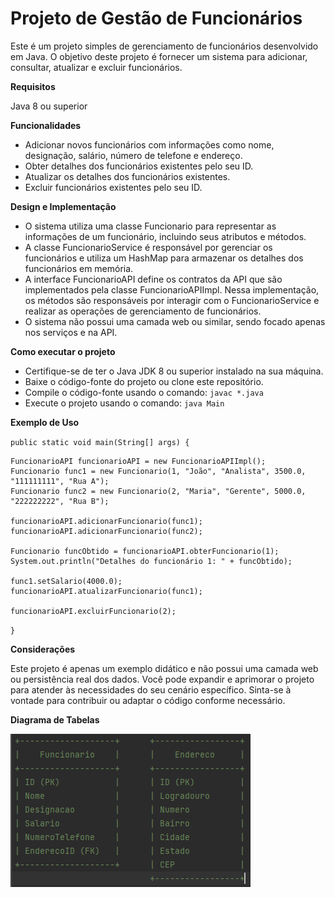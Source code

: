 # Projeto de Gestão de Funcionários

Este é um projeto simples de gerenciamento de funcionários desenvolvido em Java. O objetivo deste projeto é fornecer um sistema para adicionar, consultar, atualizar e excluir funcionários.

**Requisitos**

Java 8 ou superior


**Funcionalidades**

* Adicionar novos funcionários com informações como nome, designação, salário, número de telefone e endereço.
* Obter detalhes dos funcionários existentes pelo seu ID.
* Atualizar os detalhes dos funcionários existentes.
* Excluir funcionários existentes pelo seu ID.


**Design e Implementação**

* O sistema utiliza uma classe Funcionario para representar as informações de um funcionário, incluindo seus atributos e métodos.
* A classe FuncionarioService é responsável por gerenciar os funcionários e utiliza um HashMap para armazenar os detalhes dos funcionários em memória.
* A interface FuncionarioAPI define os contratos da API que são implementados pela classe FuncionarioAPIImpl. Nessa implementação, os métodos são responsáveis por interagir com o FuncionarioService e realizar as operações de gerenciamento de funcionários.
* O sistema não possui uma camada web ou similar, sendo focado apenas nos serviços e na API.

**Como executar o projeto**

* Certifique-se de ter o Java JDK 8 ou superior instalado na sua máquina.
* Baixe o código-fonte do projeto ou clone este repositório.
* Compile o código-fonte usando o comando: `javac *.java`
* Execute o projeto usando o comando: `java Main`

**Exemplo de Uso**

`public static void main(String[] args) {`


    FuncionarioAPI funcionarioAPI = new FuncionarioAPIImpl();
    Funcionario func1 = new Funcionario(1, "João", "Analista", 3500.0, "111111111", "Rua A");
    Funcionario func2 = new Funcionario(2, "Maria", "Gerente", 5000.0, "222222222", "Rua B");

    funcionarioAPI.adicionarFuncionario(func1);
    funcionarioAPI.adicionarFuncionario(func2);

    Funcionario funcObtido = funcionarioAPI.obterFuncionario(1);
    System.out.println("Detalhes do funcionário 1: " + funcObtido);

    func1.setSalario(4000.0);
    funcionarioAPI.atualizarFuncionario(func1);

    funcionarioAPI.excluirFuncionario(2);
`}`

**Considerações**

Este projeto é apenas um exemplo didático e não possui uma camada web ou persistência real dos dados. Você pode expandir e aprimorar o projeto para atender às necessidades do seu cenário específico. Sinta-se à vontade para contribuir ou adaptar o código conforme necessário.

**Diagrama de Tabelas**


![img.png](img.png)
